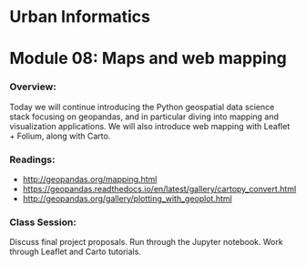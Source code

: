 # Urban Informatics
# Module 08: Maps and web mapping

### Overview:

Today we will continue introducing the Python geospatial data science stack focusing on geopandas, and in particular diving into mapping and visualization applications. We will also introduce web mapping with Leaflet + Folium, along with Carto.

### Readings:

  - http://geopandas.org/mapping.html
  - https://geopandas.readthedocs.io/en/latest/gallery/cartopy_convert.html
  - http://geopandas.org/gallery/plotting_with_geoplot.html

### Class Session:

Discuss final project proposals. Run through the Jupyter notebook. Work through Leaflet and Carto tutorials.
